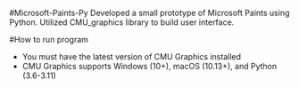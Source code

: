 #Microsoft-Paints-Py
Developed a small prototype of Microsoft Paints using Python. Utilized CMU_graphics library to build user interface. 

#How to run program 
- You must have the latest version of CMU Graphics installed
- CMU Graphics supports Windows (10+), macOS (10.13+), and Python (3.6-3.11)
